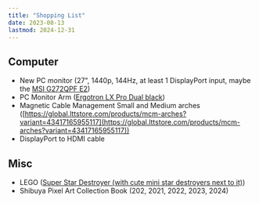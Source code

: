 ```yaml
---
title: "Shopping List"
date: 2023-08-13
lastmod: 2024-12-31
---
```


## Computer

- New PC monitor (27", 1440p, 144Hz, at least 1 DisplayPort input, maybe the [MSI G272QPF E2](https://www.amazon.co.uk/MSI-G272QPF-E2-Gaming-Monitor/dp/B0CPQ7D6QJ))
- PC Monitor Arm ([Ergotron LX Pro Dual black](https://uk.insight.com/en_GB/shop/product/45-686-292/ergotron/45-686-292/Ergotron-LX-Pro-mounting-kit-modular-for-2-LCD-displays-sidebyside-black/))
- Magnetic Cable Management Small and Medium arches ([https://global.lttstore.com/products/mcm-arches?variant=43417165955117](https://global.lttstore.com/products/mcm-arches?variant=43417165955117))
- DisplayPort to HDMI cable

## Misc

- LEGO ([Super Star Destroyer (with cute mini star destroyers next to it)](https://www.lego.com/en-gb/product/executor-super-star-destroyer-75356))
- Shibuya Pixel Art Collection Book (202, 2021, 2022, 2023, 2024)
